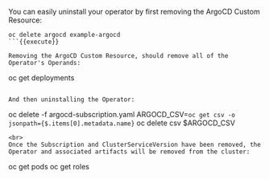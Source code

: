 You can easily uninstall your operator by first removing the ArgoCD Custom Resource:

```
oc delete argocd example-argocd
```{{execute}}

Removing the ArgoCD Custom Resource, should remove all of the Operator's Operands:

```
oc get deployments
```{{execute}}

And then uninstalling the Operator:

```
oc delete -f argocd-subscription.yaml
ARGOCD_CSV=`oc get csv -o jsonpath={$.items[0].metadata.name}`
oc delete csv $ARGOCD_CSV
```{{execute}}
<br>
Once the Subscription and ClusterServiceVersion have been removed, the Operator and associated artifacts will be removed from the cluster:

```
oc get pods
oc get roles
```{{execute}}
